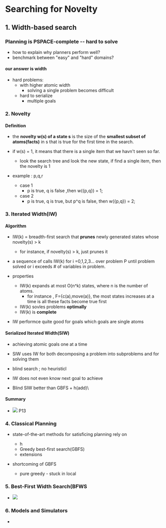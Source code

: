 # Searching for Novelty

## 1. Width-based search
### Planning is PSPACE-complete -- hard to solve
+ how to explain why planners perform well?
+ benchmark between "easy" and "hard" domains?

#### our answer is **width**
+ hard problems:
	- with higher atomic width
		- solving a single problem becomes difficult
	- hard to serialize
		- multiple goals 


### 2. **Novelty**
#### Definition
+ the **novelty w(s) of a state s** is the size of the **smallest subset of atoms(facts)** in s that is true for the first time in the search. 

+ if w(s) = 1, it means that there is a single item that we havn't seen so far.
	- look the search tree and look the new state, if find a single item, then the novelty is 1

+ example : p,q,r
	- case 1
		- p is true, q is false ,then w({p,q}) = 1;
	- case 2
		- p is true, q is true, but p^q is false, then w({p,q}) = 2;

### 3. Iterated Width(IW)
#### Algorithm
+ IW(k) = breadth-first search that **prunes** newly generated states whose novelty(s) > k
	- for instance, if novelty(s) > k, just prunes it
+ a sequence of calls IW(k) for i =0,1,2,3... over problem P until problem solved or i exceeds # of variables in problem.


+ properties
	- IW(k) expands at most O(n^k) states, where n is the number of atoms.
		- for instance , F={c(a),move(a)}, the most states increases at a time is all these facts become true first
	- IW(k) sovles problems **optimally**
	- IW(k) is **complete**

+ IW performce quite good for goals which goals are single atoms

#### Serialized Iterated Width(SIW)
+ achieving atomic goals one at a time
+ SIW uses IW for both decomposing a problem into subproblems and for solving them
+ blind search ; no heuristicl
+ IW does not even know next goal to achieve

+ Blind SIW better than GBFS + h(add)\

#### Summary
+ <img src = "Summary so far">	P13


### 4. Classical Planning
+ state-of-the-art methods for satisficing planning rely on
	- h
	- Greedy best-first search(GBFS)
	- extensions

+ shortcoming of GBFS
	- pure greedy - stuck in local 

### 5. Best-First Width Search(BFWS
+ <img src="BFWS">

### 6. Models and Simulators
+ 






